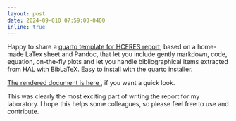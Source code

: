 ```yaml
---
layout: post
date: 2024-09-010 07:59:00-0400
inline: true
---
```


Happy to share a [quarto template for HCERES report](https://github.com/jchiquet/quarto-hceres), based on a home-made LaTex sheet and Pandoc, that let you include gently markdown, code, equation, on-the-fly plots and let you handle bibliographical items extracted from HAL with BibLaTeX. Easy to install with the quarto installer.

[The rendered document is here ](https://jchiquet.github.io/quarto-hceres/), if you want a quick look.

This was clearly the most exciting part of writing the report for my laboratory. I hope this helps some colleagues, so please feel free to use and contribute.

